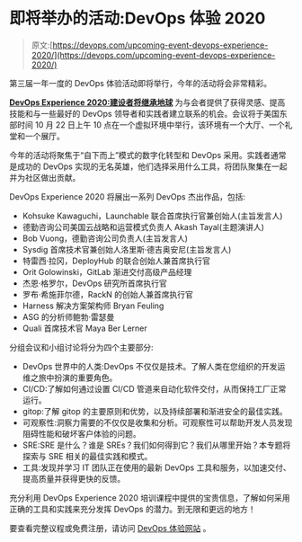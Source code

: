 # 即将举办的活动:DevOps 体验 2020

> 原文:[https://devops.com/upcoming-event-devops-experience-2020/](https://devops.com/upcoming-event-devops-experience-2020/)

第三届一年一度的 DevOps 体验活动即将举行，今年的活动将会非常精彩。

[**DevOps Experience 2020:建设者将继承地球**](https://devopsexperience.io/) 为与会者提供了获得灵感、提高技能和与一些最好的 DevOps 领导者和实践者建立联系的机会。会议将于美国东部时间 10 月 22 日上午 10 点在一个虚拟环境中举行，该环境有一个大厅、一个礼堂和一个展厅。

今年的活动将聚焦于“自下而上”模式的数字化转型和 DevOps 采用。实践者通常是成功的 DevOps 实现的无名英雄，他们选择采用什么工具，将团队聚集在一起并为社区做出贡献。

DevOps Experience 2020 将展出一系列 DevOps 杰出作品，包括:

*   Kohsuke Kawaguchi，Launchable 联合首席执行官兼创始人(主旨发言人)
*   德勤咨询公司美国云战略和运营模式负责人 Akash Tayal(主题演讲人)
*   Bob Vuong，德勤咨询公司负责人(主旨发言人)
*   Sysdig 首席技术官兼创始人洛里斯·德吉奥安尼(主旨发言人)
*   特雷西·拉冈，DeployHub 的联合创始人兼首席执行官
*   Orit Golowinski，GitLab 渐进交付高级产品经理
*   杰恩·格罗尔，DevOps 研究所首席执行官
*   罗布·希施菲尔德，RackN 的创始人兼首席执行官
*   Harness 解决方案架构师 Bryan Feuling
*   ASG 的分析师鲍勃·雷瑟曼
*   Quali 首席技术官 Maya Ber Lerner

分组会议和小组讨论将分为四个主要部分:

*   DevOps 世界中的人类:DevOps 不仅仅是技术。了解人类在您组织的开发运维之旅中扮演的重要角色。
*   CI/CD:了解如何通过设置 CI/CD 管道来自动化软件交付，从而保持工厂正常运行。
*   gitop:了解 gitop 的主要原则和优势，以及持续部署和渐进安全的最佳实践。
*   可观察性:洞察力需要的不仅仅是收集和分析。可观察性可以帮助开发人员发现阻碍性能和破坏客户体验的问题。
*   SRE:SRE 是什么？谁是 SREs？我们如何得到它？我们从哪里开始？本专题将探索与 SRE 相关的最佳实践和模式。
*   工具:发现并学习 IT 团队正在使用的最新 DevOps 工具和服务，以加速交付、提高质量并获得更快的反馈。

充分利用 DevOps Experience 2020 培训课程中提供的宝贵信息，了解如何采用正确的工具和实践来充分发挥 DevOps 的潜力。到无限和更远的地方！

要查看完整议程或免费注册，请访问 [DevOps 体验网站](https://devopsexperience.io/) 。